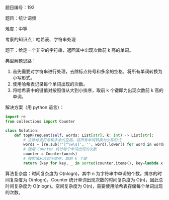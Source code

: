 题目编号：192

题目：统计词频

难度：中等

考察的知识点：哈希表、字符串处理

题干：给定一个非空的字符串，返回其中出现次数前 k 高的单词。

典型解题思路：

1. 首先需要对字符串进行处理，去除标点符号和多余的空格，将所有单词转换为小写形式。
2. 使用哈希表记录每个单词出现的次数。
3. 将哈希表中的键值对按照值从大到小排序，取前 k 个键即为出现次数前 k 高的单词。

解决方案（用 python 语言）：

```python
import re
from collections import Counter

class Solution:
    def topKFrequent(self, words: List[str], k: int) -> List[str]:
        # 去除标点符号和多余的空格，将所有单词转换为小写形式
        words = [re.sub(r'[^\w\s]', '', word).lower() for word in words]
        # 使用 Counter 统计每个单词出现的次数
        counter = Counter(words)
        # 按照值从大到小排序，取前 k 个键
        return [key for key, _ in sorted(counter.items(), key=lambda x: (-x[1], x[0]))[:k]]
```

算法复杂度：时间复杂度为 O(nlogn)，其中 n 为字符串中单词的个数。排序的时间复杂度为 O(nlogn)，Counter 统计单词出现次数的时间复杂度为 O(n)，因此总时间复杂度为 O(nlogn)。空间复杂度为 O(n)，需要使用哈希表存储每个单词出现的次数。